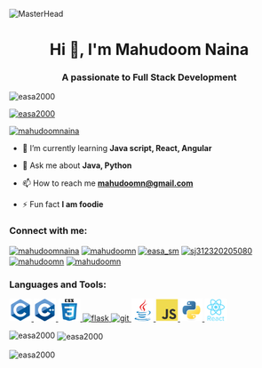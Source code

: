 ![MasterHead](https://camo.githubusercontent.com/5e3babfce4609dcd669a8f2a6d37b47c85486729942c57c5afbfc715f0b5dff7/68747470733a2f2f7777772e6469676974616c736f6c7574696f6e73657276696365732e636f6d2f696d672f73657276696365732f776562253230646576656c6f706d656e742e676966)
<h1 align="center">Hi 👋, I'm Mahudoom Naina</h1>
<h3 align="center">A passionate to Full Stack Development</h3>

<p align="left"> <img src="https://komarev.com/ghpvc/?username=easa2000&label=Profile%20views&color=0e75b6&style=flat" alt="easa2000" /> </p>

<p align="left"> <a href="https://github.com/ryo-ma/github-profile-trophy"><img src="https://github-profile-trophy.vercel.app/?username=easa2000" alt="easa2000" /></a> </p>

<p align="left"> <a href="https://twitter.com/mahudoomnaina" target="blank"><img src="https://img.shields.io/twitter/follow/mahudoomnaina?logo=twitter&style=for-the-badge" alt="mahudoomnaina" /></a> </p>

- 🌱 I’m currently learning **Java script, React, Angular**

- 💬 Ask me about **Java, Python**

- 📫 How to reach me **mahudoomn@gmail.com**

- ⚡ Fun fact **I am foodie**

<h3 align="left">Connect with me:</h3>
<p align="left">
<a href="https://twitter.com/mahudoomnaina" target="blank"><img align="center" src="https://raw.githubusercontent.com/rahuldkjain/github-profile-readme-generator/master/src/images/icons/Social/twitter.svg" alt="mahudoomnaina" height="30" width="40" /></a>
<a href="https://linkedin.com/in/mahudoomn" target="blank"><img align="center" src="https://raw.githubusercontent.com/rahuldkjain/github-profile-readme-generator/master/src/images/icons/Social/linked-in-alt.svg" alt="mahudoomn" height="30" width="40" /></a>
<a href="https://instagram.com/easa_sm" target="blank"><img align="center" src="https://raw.githubusercontent.com/rahuldkjain/github-profile-readme-generator/master/src/images/icons/Social/instagram.svg" alt="easa_sm" height="30" width="40" /></a>
<a href="https://www.codechef.com/users/sj312320205080" target="blank"><img align="center" src="https://cdn.jsdelivr.net/npm/simple-icons@3.1.0/icons/codechef.svg" alt="sj312320205080" height="30" width="40" /></a>
<a href="https://www.hackerrank.com/mahudoomn" target="blank"><img align="center" src="https://raw.githubusercontent.com/rahuldkjain/github-profile-readme-generator/master/src/images/icons/Social/hackerrank.svg" alt="mahudoomn" height="30" width="40" /></a>
<a href="https://www.leetcode.com/mahudoomn" target="blank"><img align="center" src="https://raw.githubusercontent.com/rahuldkjain/github-profile-readme-generator/master/src/images/icons/Social/leet-code.svg" alt="mahudoomn" height="30" width="40" /></a>
</p>

<h3 align="left">Languages and Tools:</h3>
<p align="left"> <a href="https://www.cprogramming.com/" target="_blank" rel="noreferrer"> <img src="https://raw.githubusercontent.com/devicons/devicon/master/icons/c/c-original.svg" alt="c" width="40" height="40"/> </a> <a href="https://www.w3schools.com/cpp/" target="_blank" rel="noreferrer"> <img src="https://raw.githubusercontent.com/devicons/devicon/master/icons/cplusplus/cplusplus-original.svg" alt="cplusplus" width="40" height="40"/> </a> <a href="https://www.w3schools.com/css/" target="_blank" rel="noreferrer"> <img src="https://raw.githubusercontent.com/devicons/devicon/master/icons/css3/css3-original-wordmark.svg" alt="css3" width="40" height="40"/> </a> <a href="https://flask.palletsprojects.com/" target="_blank" rel="noreferrer"> <img src="https://www.vectorlogo.zone/logos/pocoo_flask/pocoo_flask-icon.svg" alt="flask" width="40" height="40"/> </a> <a href="https://git-scm.com/" target="_blank" rel="noreferrer"> <img src="https://www.vectorlogo.zone/logos/git-scm/git-scm-icon.svg" alt="git" width="40" height="40"/> </a> <a href="https://www.java.com" target="_blank" rel="noreferrer"> <img src="https://raw.githubusercontent.com/devicons/devicon/master/icons/java/java-original.svg" alt="java" width="40" height="40"/> </a> <a href="https://developer.mozilla.org/en-US/docs/Web/JavaScript" target="_blank" rel="noreferrer"> <img src="https://raw.githubusercontent.com/devicons/devicon/master/icons/javascript/javascript-original.svg" alt="javascript" width="40" height="40"/> </a> <a href="https://www.python.org" target="_blank" rel="noreferrer"> <img src="https://raw.githubusercontent.com/devicons/devicon/master/icons/python/python-original.svg" alt="python" width="40" height="40"/> </a> <a href="https://reactjs.org/" target="_blank" rel="noreferrer"> <img src="https://raw.githubusercontent.com/devicons/devicon/master/icons/react/react-original-wordmark.svg" alt="react" width="40" height="40"/> </a> </p>

<p><img align="left" src="https://github-readme-stats.vercel.app/api/top-langs?username=easa2000&show_icons=true&locale=en&layout=compact" alt="easa2000" /></p>

<p>&nbsp;<img align="center" src="https://github-readme-stats.vercel.app/api?username=easa2000&show_icons=true&locale=en" alt="easa2000" /></p>

<p><img align="center" src="https://github-readme-streak-stats.herokuapp.com/?user=easa2000&" alt="easa2000" /></p>
